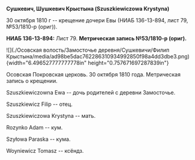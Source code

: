 **Сушкевич, Шушкевич Крыстына (Szuszkiewiczowa Krystyna)**

30 октября 1810 г -- крещение дочери Евы (НИАБ 136-13-894, лист 79,
№53/1810-р (ориг)).

**НИАБ 136-13-894:** Лист 79. **Метрическая запись №53/1810-р (ориг).**

![](./Осовская волость/Замосточье деревня/Сушкевичи/Филип Крыстына/media/ad98be5dac762286310934992850f98a4dd3dbe3.png){width="6.496527777777778in"
height="0.757671697287839in"}

Осовская Покровская церковь. 30 октября 1810 года. Метрическая запись о
крещении.

Szuszkiewiczowna Ewa -- дочь родителей с деревни Замосточье.

Szuszkiewicz Filip -- отец.

Szuszkiewiczowa Krystyna -- мать.

Rozynko Adam -- кум.

Szyłowa Paraska -- кума.

Woyniewicz Tomasz -- ксёндз.

